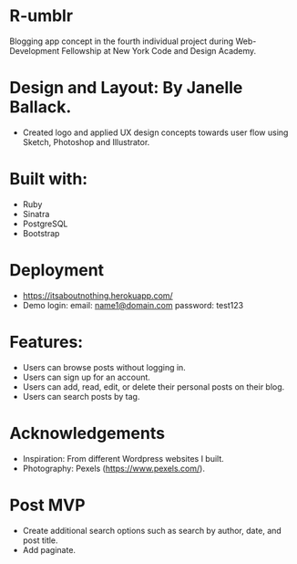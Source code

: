 # R-umblr

Blogging app concept in the fourth individual project during Web-Development Fellowship at New York Code and Design Academy.

# Design and Layout: By Janelle Ballack. 
* Created logo and applied UX design concepts towards user flow using Sketch, Photoshop and Illustrator.

# Built with:
* Ruby
* Sinatra
* PostgreSQL
* Bootstrap

# Deployment
  * https://itsaboutnothing.herokuapp.com/
  * Demo login: 
      email: name1@domain.com   password: test123
  
# Features:
* Users can browse posts without logging in.
* Users can sign up for an account.
* Users can add, read, edit, or delete their personal posts on their blog.
* Users can search posts by tag.

# Acknowledgements
* Inspiration: From different Wordpress websites I built.
* Photography: Pexels (https://www.pexels.com/).

# Post MVP
* Create additional search options such as search by author, date, and post title.
* Add paginate. 



